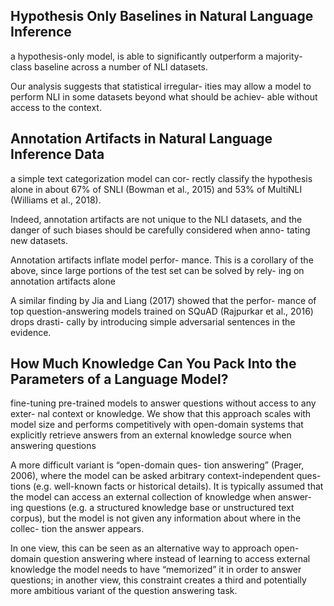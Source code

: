 ## Hypothesis Only Baselines in Natural Language Inference

a hypothesis-only model,
is able to significantly outperform a majority-
class baseline across a number of NLI datasets.

Our analysis suggests that statistical irregular-
ities may allow a model to perform NLI in
some datasets beyond what should be achiev-
able without access to the context.

## Annotation Artifacts in Natural Language Inference Data

a simple text categorization model can cor-
rectly classify the hypothesis alone in about
67% of SNLI (Bowman et al., 2015) and 53%
of MultiNLI (Williams et al., 2018). 

Indeed, annotation artifacts are not
unique to the NLI datasets, and the danger of such
biases should be carefully considered when anno-
tating new datasets.

Annotation artifacts inflate model perfor-
mance. This is a corollary of the above, since
large portions of the test set can be solved by rely-
ing on annotation artifacts alone

 A similar finding
by Jia and Liang (2017) showed that the perfor-
mance of top question-answering models trained
on SQuAD (Rajpurkar et al., 2016) drops drasti-
cally by introducing simple adversarial sentences
in the evidence. 

## How Much Knowledge Can You Pack Into the Parameters of a Language Model?

fine-tuning pre-trained models to
answer questions without access to any exter-
nal context or knowledge. We show that this
approach scales with model size and performs
competitively with open-domain systems that
explicitly retrieve answers from an external
knowledge source when answering questions

A more difficult variant is “open-domain ques-
tion answering” (Prager, 2006), where the model
can be asked arbitrary context-independent ques-
tions (e.g. well-known facts or historical details).
It is typically assumed that the model can access
an external collection of knowledge when answer-
ing questions (e.g. a structured knowledge base
or unstructured text corpus), but the model is not
given any information about where in the collec-
tion the answer appears.

In one view, this
can be seen as an alternative way to approach
open-domain question answering where instead of
learning to access external knowledge the model
needs to have “memorized” it in order to answer
questions; in another view, this constraint creates
a third and potentially more ambitious variant of
the question answering task.